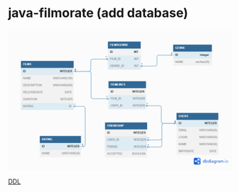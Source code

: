 # java-filmorate (add database)

![диаграмма базы данных](https://github.com/binomay/java-filmorate/blob/add-database/src/main/assets/images/schema.png)

[DDL](https://github.com/binomay/java-filmorate/blob/add-database/src/main/resources/data.sql)
